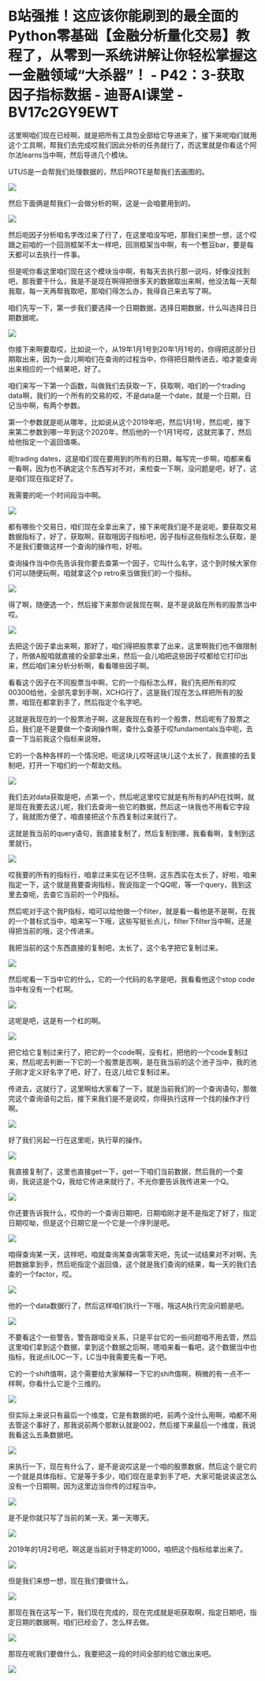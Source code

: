 # B站强推！这应该你能刷到的最全面的Python零基础【金融分析量化交易】教程了，从零到一系统讲解让你轻松掌握这一金融领域“大杀器”！ - P42：3-获取因子指标数据 - 迪哥AI课堂 - BV17c2GY9EWT

这里啊咱们现在已经啊，就是把所有工具包全部给它导进来了，接下来呢咱们就用这个工具啊，帮我们去完成哎我们因此分析的任务就行了，而这里就是你看这个阿尔法learns当中啊，然后导进几个模块。

UTUS是一会帮我们处理数据的，然后PROTE是帮我们去画图的。

![](img/cb19fb3837db13c028bc1c58746e7319_1.png)

然后下面俩是帮我们一会做分析的啊，这是一会咱要用到的。

![](img/cb19fb3837db13c028bc1c58746e7319_3.png)

然后呃因子分析咱名字改过来了行了，在这里咱没写吧，那我们来想一想，这个哎跟之前咱的一个回测框架不太一样吧，回测框架当中啊，有一个憨豆bar，要是每天都可以去执行一件事。

但是呢你看这里咱们现在这个模块当中啊，有每天去执行那一说吗，好像没找到吧，那我要干什么，我是不是现在啊得把很多天的数据取出来啊，他没法每一天帮我取，每一天再帮我取吧，那咱们得怎么办，我得自己来去写了啊。

咱们先写一下，第一步我们要选择一个日期数据，选择日期数据，什么叫选择日日期数据呢。

![](img/cb19fb3837db13c028bc1c58746e7319_5.png)

你接下来啊要取哎，比如说一个，从19年1月1号到20年1月1号的，你得把这部分日期取出来，因为一会儿啊咱们在查询的过程当中，你得把日期传进去，咱才能查询出来相应的一个结果吧，好了。

咱们来写一下第一个函数，叫做我们去获取一下，获取啊，咱们的一个trading data啊，我们的一个所有的交易的哎，不是data是一个date，就是一个日期，日记当中啊，有两个参数。

第一个参数就是呃从哪年，比如说从这个2019年吧，然后1月1号，然后呢，接下来第二参数到哪一年到这个2020年，然后他的一个1月1号哎，这就完事了，然后给他指定一个返回值嘶。

呃trading dates，这是咱们现在要用到的所有的日期，每写完一步啊，咱都来看一看啊，因为也不确定这个东西写对不对，来检查一下啊，没问题是吧，好了，这是咱们现在指定好了。

我需要的呃一个时间段当中啊。

![](img/cb19fb3837db13c028bc1c58746e7319_7.png)

都有哪些个交易日，咱们现在全拿出来了，接下来呢我们是不是说呃，要获取交易数据指标了，好了，获取啊，获取哦因子指标吧，因子指标这些指标怎么获取，是不是我们要做这样一个查询的操作啦，好啦。

查询操作当中你先告诉我你要去查第一个因子，它叫什么名字，这个到时候大家你们可以随便玩啊，咱就拿这个p retro来当做我们的一个指标。



![](img/cb19fb3837db13c028bc1c58746e7319_9.png)

得了啊，随便选一个，然后接下来那你说我现在啊，是不是说敌在所有的股票当中哎。

![](img/cb19fb3837db13c028bc1c58746e7319_11.png)

去把这个因子拿出来啊，那好了，咱们得把股票拿了出来，这里啊我们也不做限制了，所做A股咱就直接的全部拿出来，然后一会儿咱把这些因子哎都给它打印出来，然后咱们来分析分析啊，看看哪些因子啊。

看看这个因子在不同股票当中啊，它的一个指标怎么样，我们先把所有的哎00300给他，全部先拿到手啊，XCHG行了，这是我们现在怎么样把所有的股票，咱现在都拿到手了，然后指定个名字吧。

这就是我现在的一个股票池子啊，这是我现在有的一个股票，然后呢有了股票之后，我们是不是要做一个查询操作啊，查什么查基于哎fundamentals当中呃，去查一下当前我这个指标来说呀。

它的一个各种各样的一个情况吧，呃这块儿哎呀这块儿这个太长了，我直接的去复制吧，打开一下咱们的一个帮助文档。



![](img/cb19fb3837db13c028bc1c58746e7319_13.png)

我们去对data获取是吧，点第一个，然后呢这里哎它就是有所有的API在找啊，就是现在我要去这儿呢，我们去查询一些它的数据，然后这一块我也不用看它字段了，我就图方便了，咱直接把这个东西复制过来就行了。

这就是我当前的query语句，我直接复制了，然后复制到哪，我看看啊，复制到这里就行。

![](img/cb19fb3837db13c028bc1c58746e7319_15.png)

哎我要的所有的指标行，咱拿过来实在记不住啊，这东西实在太长了，好啦，咱来指定一下，这个就是我要查询指标，我说指定一个QQ呢，等一个query，我到这里去查呃，去查它当前的一个P指标。

然后呢对于这个我P指标，咱可以给他做一个filter，就是看一看他是不是啊，在我的一个普标式当中，咱来写一下哦，这些写挺长点儿，filter下filter当中啊，还是得把当前的哦，这个传进来。

我把当前的这个东西直接的复制吧，太长了，这个名字把它复制过来。

![](img/cb19fb3837db13c028bc1c58746e7319_17.png)

然后呢看一下当中它的什么，它的一个代码的名字是吧，我看看他这个stop code当中有没有一个杠啊。

![](img/cb19fb3837db13c028bc1c58746e7319_19.png)

这呢是吧，这是有一个杠的啊。

![](img/cb19fb3837db13c028bc1c58746e7319_21.png)

把它给它复制过来行了，把它的一个code啊，没有杠，把他的一个code复制过来，然后呢去判断一下它的一个股票是否啊，是在我当前的这个池子当中，我的池子刚才定义好名字了吧，好了，在这儿给它复制过来。

传进去，这就行了，这里啊给大家看了一下，就是当前我们的一个查询语句，那做完这个查询语句之后，接下来我们是不是说哎，你得执行这样一个找的操作才行啊。



![](img/cb19fb3837db13c028bc1c58746e7319_23.png)

好了我们另起一行在这里呃，执行草的操作。

![](img/cb19fb3837db13c028bc1c58746e7319_25.png)

我直接复制了，这里也直接get一下，get一下咱们当前数据，然后我的一个查询，我说这是个Q，我给它传进来就行了，不光你要告诉我传进来一个Q。



![](img/cb19fb3837db13c028bc1c58746e7319_27.png)

你还要告诉我什么，哎你的一个查询日期吧，日期咱刚才是不是指定了好了，指定日期哎呦，但是这个日期它是一个它是一个序列是吧。



![](img/cb19fb3837db13c028bc1c58746e7319_29.png)

咱得查询某一天，这样吧，咱就查询某查询第零天吧，先试一试结果对不对啊，先把数据拿到手，然后呃指定个返回值，这个就是我们查询的结果，每一天的我们去查的一个factor，哎。



![](img/cb19fb3837db13c028bc1c58746e7319_31.png)

他的一个data数据行了，然后这样咱们执行一下哦，哦这A执行完没问题是吧。

![](img/cb19fb3837db13c028bc1c58746e7319_33.png)

不要看这个一些警告，警告跟咱没关系，只是平台它的一些问题咱不用去管，然后这里咱们拿到这个数据，拿到这个数据之后啊，嗯咱来看一看吧，这个数据当中也指标，我说点ILOC一下，LC当中我需要先看一下吧。

它的一个shift值啊，这个需要给大家解释一下它的shift值啊，稍微的有一点不一样啊，你看什么它是个三维的。



![](img/cb19fb3837db13c028bc1c58746e7319_35.png)

但实际上来说只有最后一个维度，它是有数据的吧，前两个没什么用啊，咱都不用去管这个事好了，那我说前两个那默认就是002，然后接下来最后一个维度，我说我看这么五条数据吧。



![](img/cb19fb3837db13c028bc1c58746e7319_37.png)

来执行一下，现在有什么了，是不是说哎这是一个咱的股票数据，然后这个是它的一个就是具体指标，它是等于多少，咱们现在是拿到手了吧，大家可能说诶这怎么没有一个日期啊，因为这里边当你传的过程当中。



![](img/cb19fb3837db13c028bc1c58746e7319_39.png)

是不是你就只写了当前的某一天，第一天哪天。

![](img/cb19fb3837db13c028bc1c58746e7319_41.png)

2019年的1月2号吧，啊这是当前对于特定的1000，咱把这个指标给拿出来了。

![](img/cb19fb3837db13c028bc1c58746e7319_43.png)

但是我们来想一想，现在我们要做什么。

![](img/cb19fb3837db13c028bc1c58746e7319_45.png)

那现在我在这写一下，我们现在完成的，现在完成就是呃获取啊，指定日期吧，指定日期的数据啊，咱们已经会了，怎么样去做。



![](img/cb19fb3837db13c028bc1c58746e7319_47.png)

那现在呢我们要做什么，我要把这一段的时间全部的给它做出来吧。

![](img/cb19fb3837db13c028bc1c58746e7319_49.png)